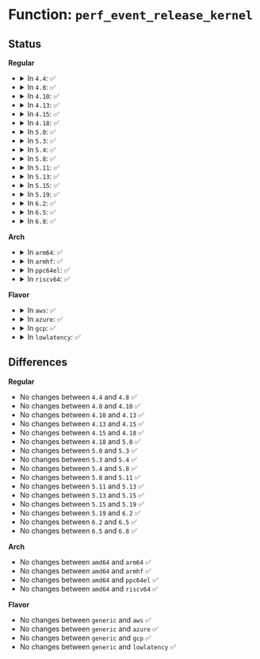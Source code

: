 # Function: <code>perf_event_release_kernel</code>

## Status
<b>Regular</b>
<ul>
<li>
<details>
<summary>In <code>4.4</code>: ✅</summary>

```c
int perf_event_release_kernel(struct perf_event *event);
```

**Collision:** Unique Global

**Inline:** No

**Transformation:** False

**Instances:**

```
In kernel/events/core.c (ffffffff811809d0)
Location: kernel/events/core.c:3835
Inline: False
Direct callers:
  - kernel/watchdog.c:watchdog_nmi_disable
  - kernel/bpf/arraymap.c:perf_event_fd_array_put_ptr
  - kernel/bpf/arraymap.c:perf_event_fd_array_get_ptr
  - kernel/events/hw_breakpoint.c:unregister_wide_hw_breakpoint
```
**Symbols:**

```
ffffffff811809d0-ffffffff811809dd: perf_event_release_kernel (STB_GLOBAL)
```
</details>
</li>
<li>
<details>
<summary>In <code>4.8</code>: ✅</summary>

```c
int perf_event_release_kernel(struct perf_event *event);
```

**Collision:** Unique Global

**Inline:** No

**Transformation:** False

**Instances:**

```
In kernel/events/core.c (ffffffff81192b80)
Location: kernel/events/core.c:4088
Inline: False
Direct callers:
  - kernel/watchdog.c:watchdog_nmi_disable
  - kernel/events/core.c:perf_release
  - kernel/events/hw_breakpoint.c:unregister_wide_hw_breakpoint
```
**Symbols:**

```
ffffffff81192b80-ffffffff81192e0e: perf_event_release_kernel (STB_GLOBAL)
```
</details>
</li>
<li>
<details>
<summary>In <code>4.10</code>: ✅</summary>

```c
int perf_event_release_kernel(struct perf_event *event);
```

**Collision:** Unique Global

**Inline:** No

**Transformation:** False

**Instances:**

```
In kernel/events/core.c (ffffffff811a2360)
Location: kernel/events/core.c:4185
Inline: False
Direct callers:
  - kernel/watchdog_hld.c:watchdog_nmi_disable
  - kernel/events/core.c:perf_release
  - kernel/events/hw_breakpoint.c:unregister_wide_hw_breakpoint
```
**Symbols:**

```
ffffffff811a2360-ffffffff811a25e1: perf_event_release_kernel (STB_GLOBAL)
```
</details>
</li>
<li>
<details>
<summary>In <code>4.13</code>: ✅</summary>

```c
int perf_event_release_kernel(struct perf_event *event);
```

**Collision:** Unique Global

**Inline:** No

**Transformation:** False

**Instances:**

```
In kernel/events/core.c (ffffffff811a9af0)
Location: kernel/events/core.c:4272
Inline: False
Direct callers:
  - kernel/watchdog_hld.c:watchdog_nmi_disable
  - kernel/events/core.c:perf_release
  - kernel/events/hw_breakpoint.c:unregister_wide_hw_breakpoint
```
**Symbols:**

```
ffffffff811a9af0-ffffffff811a9d30: perf_event_release_kernel (STB_GLOBAL)
```
</details>
</li>
<li>
<details>
<summary>In <code>4.15</code>: ✅</summary>

```c
int perf_event_release_kernel(struct perf_event *event);
```

**Collision:** Unique Global

**Inline:** No

**Transformation:** False

**Instances:**

```
In kernel/events/core.c (ffffffff811bd340)
Location: kernel/events/core.c:4206
Inline: False
Direct callers:
  - kernel/watchdog_hld.c:hardlockup_detector_perf_init
  - kernel/watchdog_hld.c:hardlockup_detector_perf_cleanup
  - kernel/events/core.c:perf_release
  - kernel/events/hw_breakpoint.c:unregister_wide_hw_breakpoint
```
**Symbols:**

```
ffffffff811bd340-ffffffff811bd61f: perf_event_release_kernel (STB_GLOBAL)
```
</details>
</li>
<li>
<details>
<summary>In <code>4.18</code>: ✅</summary>

```c
int perf_event_release_kernel(struct perf_event *event);
```

**Collision:** Unique Global

**Inline:** No

**Transformation:** False

**Instances:**

```
In kernel/events/core.c (ffffffff811dd590)
Location: kernel/events/core.c:4544
Inline: False
Direct callers:
  - kernel/watchdog_hld.c:hardlockup_detector_perf_init
  - kernel/watchdog_hld.c:hardlockup_detector_perf_cleanup
  - kernel/events/core.c:perf_release
  - kernel/events/hw_breakpoint.c:unregister_wide_hw_breakpoint
```
**Symbols:**

```
ffffffff811dd590-ffffffff811dd86d: perf_event_release_kernel (STB_GLOBAL)
```
</details>
</li>
<li>
<details>
<summary>In <code>5.0</code>: ✅</summary>

```c
int perf_event_release_kernel(struct perf_event *event);
```

**Collision:** Unique Global

**Inline:** No

**Transformation:** False

**Instances:**

```
In kernel/events/core.c (ffffffff811ed990)
Location: kernel/events/core.c:4545
Inline: False
Direct callers:
  - kernel/watchdog_hld.c:hardlockup_detector_perf_init
  - kernel/watchdog_hld.c:hardlockup_detector_perf_cleanup
  - kernel/events/core.c:perf_release
  - kernel/events/hw_breakpoint.c:unregister_wide_hw_breakpoint
```
**Symbols:**

```
ffffffff811ed990-ffffffff811edc6d: perf_event_release_kernel (STB_GLOBAL)
```
</details>
</li>
<li>
<details>
<summary>In <code>5.3</code>: ✅</summary>

```c
int perf_event_release_kernel(struct perf_event *event);
```

**Collision:** Unique Global

**Inline:** No

**Transformation:** False

**Instances:**

```
In kernel/events/core.c (ffffffff812053c0)
Location: kernel/events/core.c:4579
Inline: False
Direct callers:
  - kernel/watchdog_hld.c:hardlockup_detector_perf_init
  - kernel/watchdog_hld.c:hardlockup_detector_perf_cleanup
  - kernel/events/core.c:perf_release
  - kernel/events/hw_breakpoint.c:unregister_wide_hw_breakpoint
```
**Symbols:**

```
ffffffff812053c0-ffffffff812056d1: perf_event_release_kernel (STB_GLOBAL)
```
</details>
</li>
<li>
<details>
<summary>In <code>5.4</code>: ✅</summary>

```c
int perf_event_release_kernel(struct perf_event *event);
```

**Collision:** Unique Global

**Inline:** No

**Transformation:** False

**Instances:**

```
In kernel/events/core.c (ffffffff81212750)
Location: kernel/events/core.c:4674
Inline: False
Direct callers:
  - kernel/watchdog_hld.c:hardlockup_detector_perf_init
  - kernel/watchdog_hld.c:hardlockup_detector_perf_cleanup
  - kernel/events/core.c:perf_release
  - kernel/events/hw_breakpoint.c:unregister_wide_hw_breakpoint
```
**Symbols:**

```
ffffffff81212750-ffffffff81212a61: perf_event_release_kernel (STB_GLOBAL)
```
</details>
</li>
<li>
<details>
<summary>In <code>5.8</code>: ✅</summary>

```c
int perf_event_release_kernel(struct perf_event *event);
```

**Collision:** Unique Global

**Inline:** No

**Transformation:** False

**Instances:**

```
In kernel/events/core.c (ffffffff8123e540)
Location: kernel/events/core.c:4902
Inline: False
Direct callers:
  - kernel/watchdog_hld.c:hardlockup_detector_perf_init
  - kernel/watchdog_hld.c:hardlockup_detector_perf_cleanup
  - kernel/events/core.c:perf_release
  - kernel/events/hw_breakpoint.c:unregister_wide_hw_breakpoint
```
**Symbols:**

```
ffffffff8123e540-ffffffff8123e906: perf_event_release_kernel (STB_GLOBAL)
```
</details>
</li>
<li>
<details>
<summary>In <code>5.11</code>: ✅</summary>

```c
int perf_event_release_kernel(struct perf_event *event);
```

**Collision:** Unique Global

**Inline:** No

**Transformation:** False

**Instances:**

```
In kernel/events/core.c (ffffffff81248930)
Location: kernel/events/core.c:4981
Inline: False
Direct callers:
  - kernel/watchdog_hld.c:hardlockup_detector_perf_init
  - kernel/watchdog_hld.c:hardlockup_detector_perf_cleanup
  - kernel/events/core.c:perf_release
  - kernel/events/hw_breakpoint.c:unregister_wide_hw_breakpoint
```
**Symbols:**

```
ffffffff81248930-ffffffff81248cfb: perf_event_release_kernel (STB_GLOBAL)
```
</details>
</li>
<li>
<details>
<summary>In <code>5.13</code>: ✅</summary>

```c
int perf_event_release_kernel(struct perf_event *event);
```

**Collision:** Unique Global

**Inline:** No

**Transformation:** False

**Instances:**

```
In kernel/events/core.c (ffffffff8124ca00)
Location: kernel/events/core.c:5065
Inline: False
Direct callers:
  - kernel/watchdog_hld.c:hardlockup_detector_perf_init
  - kernel/watchdog_hld.c:hardlockup_detector_perf_cleanup
  - kernel/events/core.c:perf_release
  - kernel/events/hw_breakpoint.c:unregister_wide_hw_breakpoint
```
**Symbols:**

```
ffffffff8124ca00-ffffffff8124ccd7: perf_event_release_kernel (STB_GLOBAL)
```
</details>
</li>
<li>
<details>
<summary>In <code>5.15</code>: ✅</summary>

```c
int perf_event_release_kernel(struct perf_event *event);
```

**Collision:** Unique Global

**Inline:** No

**Transformation:** False

**Instances:**

```
In kernel/events/core.c (ffffffff81289920)
Location: kernel/events/core.c:5171
Inline: False
Direct callers:
  - kernel/watchdog_hld.c:hardlockup_detector_perf_init
  - kernel/watchdog_hld.c:hardlockup_detector_perf_cleanup
  - kernel/events/core.c:perf_release
  - kernel/events/hw_breakpoint.c:unregister_wide_hw_breakpoint
```
**Symbols:**

```
ffffffff81289920-ffffffff81289bf7: perf_event_release_kernel (STB_GLOBAL)
```
</details>
</li>
<li>
<details>
<summary>In <code>5.19</code>: ✅</summary>

```c
int perf_event_release_kernel(struct perf_event *event);
```

**Collision:** Unique Global

**Inline:** No

**Transformation:** False

**Instances:**

```
In kernel/events/core.c (ffffffff812dd170)
Location: kernel/events/core.c:5069
Inline: False
Direct callers:
  - kernel/watchdog_hld.c:hardlockup_detector_perf_init
  - kernel/watchdog_hld.c:hardlockup_detector_perf_cleanup
  - kernel/events/core.c:perf_release
  - kernel/events/hw_breakpoint.c:unregister_wide_hw_breakpoint
```
**Symbols:**

```
ffffffff812dd170-ffffffff812dd43b: perf_event_release_kernel (STB_GLOBAL)
```
</details>
</li>
<li>
<details>
<summary>In <code>6.2</code>: ✅</summary>

```c
int perf_event_release_kernel(struct perf_event *event);
```

**Collision:** Unique Global

**Inline:** No

**Transformation:** False

**Instances:**

```
In kernel/events/core.c (ffffffff81345140)
Location: kernel/events/core.c:5284
Inline: False
Direct callers:
  - kernel/watchdog_hld.c:hardlockup_detector_perf_init
  - kernel/watchdog_hld.c:hardlockup_detector_perf_cleanup
  - kernel/events/core.c:perf_release
  - kernel/events/hw_breakpoint.c:unregister_wide_hw_breakpoint
```
**Symbols:**

```
ffffffff81345140-ffffffff813453eb: perf_event_release_kernel (STB_GLOBAL)
```
</details>
</li>
<li>
<details>
<summary>In <code>6.5</code>: ✅</summary>

```c
int perf_event_release_kernel(struct perf_event *event);
```

**Collision:** Unique Global

**Inline:** No

**Transformation:** False

**Instances:**

```
In kernel/events/core.c (ffffffff813761e0)
Location: kernel/events/core.c:5284
Inline: False
Direct callers:
  - kernel/watchdog_perf.c:watchdog_hardlockup_probe
  - kernel/watchdog_perf.c:hardlockup_detector_perf_cleanup
  - kernel/events/core.c:perf_release
  - kernel/events/hw_breakpoint.c:unregister_wide_hw_breakpoint
```
**Symbols:**

```
ffffffff813761e0-ffffffff81376481: perf_event_release_kernel (STB_GLOBAL)
```
</details>
</li>
<li>
<details>
<summary>In <code>6.8</code>: ✅</summary>

```c
int perf_event_release_kernel(struct perf_event *event);
```

**Collision:** Unique Global

**Inline:** No

**Transformation:** False

**Instances:**

```
In kernel/events/core.c (ffffffff8139f4e0)
Location: kernel/events/core.c:5333
Inline: False
Direct callers:
  - kernel/watchdog_perf.c:watchdog_hardlockup_probe
  - kernel/watchdog_perf.c:hardlockup_detector_perf_cleanup
  - kernel/events/core.c:perf_release
  - kernel/events/hw_breakpoint.c:unregister_wide_hw_breakpoint
```
**Symbols:**

```
ffffffff8139f4e0-ffffffff8139f781: perf_event_release_kernel (STB_GLOBAL)
```
</details>
</li>
</ul>
<b>Arch</b>
<ul>
<li>
<details>
<summary>In <code>arm64</code>: ✅</summary>

```c
int perf_event_release_kernel(struct perf_event *event);
```

**Collision:** Unique Global

**Inline:** No

**Transformation:** False

**Instances:**

```
In kernel/events/core.c (ffff80001029cbf0)
Location: kernel/events/core.c:4674
Inline: False
Direct callers:
  - virt/kvm/arm/pmu.c:kvm_pmu_release_perf_event
  - kernel/events/core.c:perf_release
  - kernel/events/hw_breakpoint.c:unregister_wide_hw_breakpoint
```
**Symbols:**

```
ffff80001029cbf0-ffff80001029ce90: perf_event_release_kernel (STB_GLOBAL)
```
</details>
</li>
<li>
<details>
<summary>In <code>armhf</code>: ✅</summary>

```c
int perf_event_release_kernel(struct perf_event *event);
```

**Collision:** Unique Global

**Inline:** No

**Transformation:** False

**Instances:**

```
In kernel/events/core.c (c04cc1f8)
Location: kernel/events/core.c:4674
Inline: False
Direct callers:
  - kernel/events/core.c:perf_release
  - kernel/events/hw_breakpoint.c:unregister_wide_hw_breakpoint
```
**Symbols:**

```
c04cc1f8-c04cc4e8: perf_event_release_kernel (STB_GLOBAL)
```
</details>
</li>
<li>
<details>
<summary>In <code>ppc64el</code>: ✅</summary>

```c
int perf_event_release_kernel(struct perf_event *event);
```

**Collision:** Unique Global

**Inline:** No

**Transformation:** False

**Instances:**

```
In kernel/events/core.c (c00000000034d3d0)
Location: kernel/events/core.c:4674
Inline: False
Direct callers:
  - kernel/events/core.c:perf_release
  - kernel/events/hw_breakpoint.c:unregister_wide_hw_breakpoint
```
**Symbols:**

```
c00000000034d3d0-c00000000034d7a0: perf_event_release_kernel (STB_GLOBAL)
```
</details>
</li>
<li>
<details>
<summary>In <code>riscv64</code>: ✅</summary>

```c
int perf_event_release_kernel(struct perf_event *event);
```

**Collision:** Unique Global

**Inline:** No

**Transformation:** False

**Instances:**

```
In kernel/events/core.c (ffffffe0001cb354)
Location: kernel/events/core.c:4674
Inline: False
Direct callers:
  - kernel/events/core.c:perf_release
```
**Symbols:**

```
ffffffe0001cb354-ffffffe0001cb61c: perf_event_release_kernel (STB_GLOBAL)
```
</details>
</li>
</ul>
<b>Flavor</b>
<ul>
<li>
<details>
<summary>In <code>aws</code>: ✅</summary>

```c
int perf_event_release_kernel(struct perf_event *event);
```

**Collision:** Unique Global

**Inline:** No

**Transformation:** False

**Instances:**

```
In kernel/events/core.c (ffffffff8120ada0)
Location: kernel/events/core.c:4674
Inline: False
Direct callers:
  - kernel/watchdog_hld.c:hardlockup_detector_perf_init
  - kernel/watchdog_hld.c:hardlockup_detector_perf_cleanup
  - kernel/events/core.c:perf_release
  - kernel/events/hw_breakpoint.c:unregister_wide_hw_breakpoint
```
**Symbols:**

```
ffffffff8120ada0-ffffffff8120b0b1: perf_event_release_kernel (STB_GLOBAL)
```
</details>
</li>
<li>
<details>
<summary>In <code>azure</code>: ✅</summary>

```c
int perf_event_release_kernel(struct perf_event *event);
```

**Collision:** Unique Global

**Inline:** No

**Transformation:** False

**Instances:**

```
In kernel/events/core.c (ffffffff811fdb80)
Location: kernel/events/core.c:4674
Inline: False
Direct callers:
  - kernel/watchdog_hld.c:hardlockup_detector_perf_init
  - kernel/watchdog_hld.c:hardlockup_detector_perf_cleanup
  - kernel/events/core.c:perf_release
  - kernel/events/hw_breakpoint.c:unregister_wide_hw_breakpoint
```
**Symbols:**

```
ffffffff811fdb80-ffffffff811fde8b: perf_event_release_kernel (STB_GLOBAL)
```
</details>
</li>
<li>
<details>
<summary>In <code>gcp</code>: ✅</summary>

```c
int perf_event_release_kernel(struct perf_event *event);
```

**Collision:** Unique Global

**Inline:** No

**Transformation:** False

**Instances:**

```
In kernel/events/core.c (ffffffff81208b40)
Location: kernel/events/core.c:4674
Inline: False
Direct callers:
  - kernel/watchdog_hld.c:hardlockup_detector_perf_init
  - kernel/watchdog_hld.c:hardlockup_detector_perf_cleanup
  - kernel/events/core.c:perf_release
  - kernel/events/hw_breakpoint.c:unregister_wide_hw_breakpoint
```
**Symbols:**

```
ffffffff81208b40-ffffffff81208e51: perf_event_release_kernel (STB_GLOBAL)
```
</details>
</li>
<li>
<details>
<summary>In <code>lowlatency</code>: ✅</summary>

```c
int perf_event_release_kernel(struct perf_event *event);
```

**Collision:** Unique Global

**Inline:** No

**Transformation:** False

**Instances:**

```
In kernel/events/core.c (ffffffff812178d0)
Location: kernel/events/core.c:4674
Inline: False
Direct callers:
  - kernel/watchdog_hld.c:hardlockup_detector_perf_init
  - kernel/watchdog_hld.c:hardlockup_detector_perf_cleanup
  - kernel/events/core.c:perf_release
  - kernel/events/hw_breakpoint.c:unregister_wide_hw_breakpoint
```
**Symbols:**

```
ffffffff812178d0-ffffffff81217bea: perf_event_release_kernel (STB_GLOBAL)
```
</details>
</li>
</ul>

## Differences
<b>Regular</b>
<ul>
<li>
No changes between <code>4.4</code> and <code>4.8</code> ✅
</li>
<li>
No changes between <code>4.8</code> and <code>4.10</code> ✅
</li>
<li>
No changes between <code>4.10</code> and <code>4.13</code> ✅
</li>
<li>
No changes between <code>4.13</code> and <code>4.15</code> ✅
</li>
<li>
No changes between <code>4.15</code> and <code>4.18</code> ✅
</li>
<li>
No changes between <code>4.18</code> and <code>5.0</code> ✅
</li>
<li>
No changes between <code>5.0</code> and <code>5.3</code> ✅
</li>
<li>
No changes between <code>5.3</code> and <code>5.4</code> ✅
</li>
<li>
No changes between <code>5.4</code> and <code>5.8</code> ✅
</li>
<li>
No changes between <code>5.8</code> and <code>5.11</code> ✅
</li>
<li>
No changes between <code>5.11</code> and <code>5.13</code> ✅
</li>
<li>
No changes between <code>5.13</code> and <code>5.15</code> ✅
</li>
<li>
No changes between <code>5.15</code> and <code>5.19</code> ✅
</li>
<li>
No changes between <code>5.19</code> and <code>6.2</code> ✅
</li>
<li>
No changes between <code>6.2</code> and <code>6.5</code> ✅
</li>
<li>
No changes between <code>6.5</code> and <code>6.8</code> ✅
</li>
</ul>
<b>Arch</b>
<ul>
<li>
No changes between <code>amd64</code> and <code>arm64</code> ✅
</li>
<li>
No changes between <code>amd64</code> and <code>armhf</code> ✅
</li>
<li>
No changes between <code>amd64</code> and <code>ppc64el</code> ✅
</li>
<li>
No changes between <code>amd64</code> and <code>riscv64</code> ✅
</li>
</ul>
<b>Flavor</b>
<ul>
<li>
No changes between <code>generic</code> and <code>aws</code> ✅
</li>
<li>
No changes between <code>generic</code> and <code>azure</code> ✅
</li>
<li>
No changes between <code>generic</code> and <code>gcp</code> ✅
</li>
<li>
No changes between <code>generic</code> and <code>lowlatency</code> ✅
</li>
</ul>
